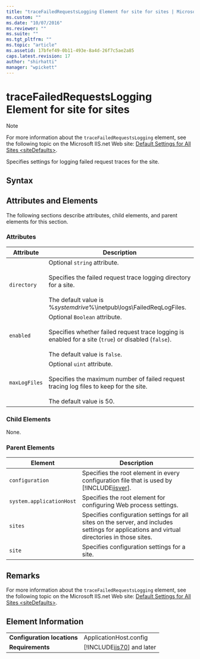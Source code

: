 ```yaml
---
title: "traceFailedRequestsLogging Element for site for sites | Microsoft Docs"
ms.custom: ""
ms.date: "10/07/2016"
ms.reviewer: ""
ms.suite: ""
ms.tgt_pltfrm: ""
ms.topic: "article"
ms.assetid: 17bfef49-0b11-493e-8a4d-26f7c5ae2a85
caps.latest.revision: 17
author: "shirhatti"
manager: "wpickett"
---
```

# traceFailedRequestsLogging Element for site for sites
> [!NOTE]
>  For more information about the `traceFailedRequestsLogging` element, see the following topic on the Microsoft IIS.net Web site: [Default Settings for All Sites \<siteDefaults>](http://www.iis.net/ConfigReference/system.applicationHost/sites/siteDefaults/traceFailedRequestsLogging).  
  
 Specifies settings for logging failed request traces for the site.  
  
## Syntax  
  
## Attributes and Elements  
 The following sections describe attributes, child elements, and parent elements for this section.  
  
### Attributes  
  
|Attribute|Description|  
|---------------|-----------------|  
|`directory`|Optional `string` attribute.<br /><br /> Specifies the failed request trace logging directory for a site.<br /><br /> The default value is %*systemdrive*%\inetpub\logs\FailedReqLogFiles.|  
|`enabled`|Optional `Boolean` attribute.<br /><br /> Specifies whether failed request trace logging is enabled for a site (`true`) or disabled (`false`).<br /><br /> The default value is `false`.|  
|`maxLogFiles`|Optional `uint` attribute.<br /><br /> Specifies the maximum number of failed request tracing log files to keep for the site.<br /><br /> The default value is 50.|  
  
### Child Elements  
 None.  
  
### Parent Elements  
  
|Element|Description|  
|-------------|-----------------|  
|`configuration`|Specifies the root element in every configuration file that is used by [!INCLUDE[iisver](../../reference/admin/includes/iisver-md.md)].|  
|`system.applicationHost`|Specifies the root element for configuring Web process settings.|  
|`sites`|Specifies configuration settings for all sites on the server, and includes settings for applications and virtual directories in those sites.|  
|`site`|Specifies configuration settings for a site.|  
  
## Remarks  
 For more information about the `traceFailedRequestsLogging` element, see the following topic on the Microsoft IIS.net Web site: [Default Settings for All Sites \<siteDefaults>](http://www.iis.net/ConfigReference/system.applicationHost/sites/siteDefaults/traceFailedRequestsLogging).  
  
## Element Information  
  
|||  
|-|-|  
|**Configuration locations**|ApplicationHost.config|  
|**Requirements**|[!INCLUDE[iis70](../../reference/admin/includes/iis70-md.md)] and later|